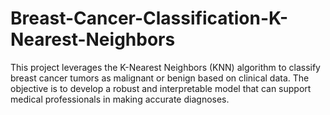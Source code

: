 # Breast-Cancer-Classification-K-Nearest-Neighbors
This project leverages the K-Nearest Neighbors (KNN) algorithm to classify breast cancer tumors as malignant or benign based on clinical data. The objective is to develop a robust and interpretable model that can support medical professionals in making accurate diagnoses.
